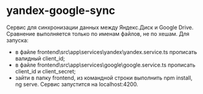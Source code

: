 # yandex-google-sync
Сервис для синхронизации данных между Яндекс.Диск и Google Drive.
Сравнение выполняется только по именам файлов, не по хешам.
Для запуска:
- в файле frontend\src\app\services\yandex\yandex.service.ts прописать валидный client_id;
- в файле frontend\src\app\services\google\google.service.ts прописать client_id и client_secret;
- зайти в папку frontend, из командной строки выполнить npm install, ng serve. 
Сервис запустится на localhost:4200.
